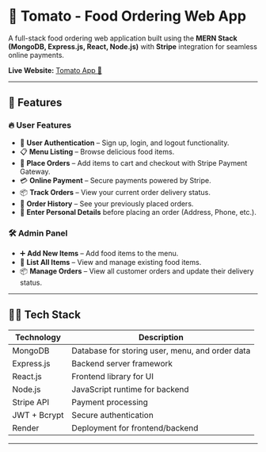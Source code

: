 # 🍅 Tomato - Food Ordering Web App

A full-stack food ordering web application built using the **MERN Stack (MongoDB, Express.js, React, Node.js)** with **Stripe** integration for seamless online payments.

**Live Website:** [Tomato App 🚀](https://tomato-frontend-mkqc.onrender.com/)

---

## 📌 Features

### 🔥 User Features
- 👤 **User Authentication** – Sign up, login, and logout functionality.
- 📋 **Menu Listing** – Browse delicious food items.
- 🛒 **Place Orders** – Add items to cart and checkout with Stripe Payment Gateway.
- 💳 **Online Payment** – Secure payments powered by Stripe.
- 📦 **Track Orders** – View your current order delivery status.
- 📁 **Order History** – See your previously placed orders.
- 🧾 **Enter Personal Details** before placing an order (Address, Phone, etc.).

### 🛠️ Admin Panel
- ➕ **Add New Items** – Add food items to the menu.
- 📃 **List All Items** – View and manage existing food items.
- 📦 **Manage Orders** – View all customer orders and update their delivery status.

---

## 🧑‍💻 Tech Stack

| Technology     | Description                    |
|----------------|--------------------------------|
| MongoDB        | Database for storing user, menu, and order data |
| Express.js     | Backend server framework       |
| React.js       | Frontend library for UI        |
| Node.js        | JavaScript runtime for backend |
| Stripe API     | Payment processing             |
| JWT + Bcrypt   | Secure authentication          |
| Render         | Deployment for frontend/backend|

---


